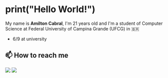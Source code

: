 # print("Hello World!")
My name is **Amilton Cabral**, I'm 21 years old and I'm a student of Computer Science at Federal University of Campina Grande (UFCG) in 🇧🇷

- 6/9 at university

<!--
- 🌱 I’m currently learning:
TypeScript, NextJS
## Technologies
<div>
  <img alt="HTML5" height="50" width="60" src="https://raw.githubusercontent.com/devicons/devicon/master/icons/html5/html5-original.svg">
  <img alt="CSS3" height="50" width="60" src="https://raw.githubusercontent.com/devicons/devicon/master/icons/css3/css3-original.svg">
  <img alt="JavaScript" height="50" width="60" src="https://raw.githubusercontent.com/devicons/devicon/master/icons/javascript/javascript-plain.svg">
  <img alt="TypeScript" height="50" width="60" src="https://raw.githubusercontent.com/devicons/devicon/master/icons/typescript/typescript-plain.svg">
  <img alt="React" height="50" width="60" src="https://raw.githubusercontent.com/devicons/devicon/master/icons/react/react-original.svg">
  <img alt="NextJS" height="50" width="60" src="https://raw.githubusercontent.com/devicons/devicon/master/icons/nextjs/nextjs-original.svg">
  <img alt="Java" height="50" width="60" src="https://raw.githubusercontent.com/devicons/devicon/master/icons/java/java-original.svg">
  <img alt="SpringBoot" height="50" width="60" src="https://raw.githubusercontent.com/devicons/devicon/master/icons/spring/spring-original.svg">
</div>
<br>
-->

## 📫 How to reach me
[![](https://img.shields.io/badge/-LinkedIn-blue?style=flat&logo=Linkedin&logoColor=white)](https://www.linkedin.com/in/amilton-cabral/)
[![](https://img.shields.io/badge/-Gmail-c14438?style=flat&logo=Gmail&logoColor=white)](mailto:amilton.cabral@ccc.ufcg.edu.br)
